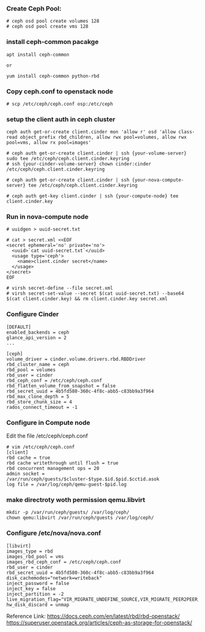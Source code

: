 ### Create Ceph Pool:
```
# ceph osd pool create volumes 128
# ceph osd pool create vms 128
```

### install ceph-common pacakge
```
apt install ceph-common

or 

yum install ceph-common python-rbd
```

### Copy ceph.conf to openstack node
```
# scp /etc/ceph/ceph.conf osp:/etc/ceph
```

### setup the client auth in ceph cluster
```
ceph auth get-or-create client.cinder mon 'allow r' osd 'allow class-read object_prefix rbd_children, allow rwx pool=volumes, allow rwx pool=vms, allow rx pool=images'

# ceph auth get-or-create client.cinder | ssh {your-volume-server} sudo tee /etc/ceph/ceph.client.cinder.keyring
# ssh {your-cinder-volume-server} chown cinder:cinder /etc/ceph/ceph.client.cinder.keyring

# ceph auth get-or-create client.cinder | ssh {your-nova-compute-server} tee /etc/ceph/ceph.client.cinder.keyring

# ceph auth get-key client.cinder | ssh {your-compute-node} tee client.cinder.key
```

### Run in nova-compute node
```
# uuidgen > uuid-secret.txt

# cat > secret.xml <<EOF
<secret ephemeral='no' private='no'>
  <uuid>`cat uuid-secret.txt`</uuid>
  <usage type='ceph'>
    <name>client.cinder secret</name>
  </usage>
</secret>
EOF

# virsh secret-define --file secret.xml
# virsh secret-set-value --secret $(cat uuid-secret.txt) --base64 $(cat client.cinder.key) && rm client.cinder.key secret.xml
```

### Configure Cinder
```
[DEFAULT]
enabled_backends = ceph
glance_api_version = 2
...

[ceph]
volume_driver = cinder.volume.drivers.rbd.RBDDriver
rbd_cluster_name = ceph
rbd_pool = volumes
rbd_user = cinder
rbd_ceph_conf = /etc/ceph/ceph.conf
rbd_flatten_volume_from_snapshot = false
rbd_secret_uuid = 4b5fd580-360c-4f8c-abb5-c83bb9a3f964
rbd_max_clone_depth = 5
rbd_store_chunk_size = 4
rados_connect_timeout = -1
```

### Configure in Compute node 
Edit the file /etc/ceph/ceph.conf
```
# vim /etc/ceph/ceph.conf
[client]
rbd cache = true
rbd cache writethrough until flush = true
rbd concurrent management ops = 20
admin socket = /var/run/ceph/guests/$cluster-$type.$id.$pid.$cctid.asok
log file = /var/log/ceph/qemu-guest-$pid.log
```

### make directroty woth permission qemu.libvirt
```
mkdir -p /var/run/ceph/guests/ /var/log/ceph/
chown qemu:libvirt /var/run/ceph/guests /var/log/ceph/
```

### Configure /etc/nova/nova.conf
```
[libvirt]
images_type = rbd
images_rbd_pool = vms
images_rbd_ceph_conf = /etc/ceph/ceph.conf
rbd_user = cinder
rbd_secret_uuid = 4b5fd580-360c-4f8c-abb5-c83bb9a3f964
disk_cachemodes="network=writeback"
inject_password = false
inject_key = false
inject_partition = -2
live_migration_flag="VIR_MIGRATE_UNDEFINE_SOURCE,VIR_MIGRATE_PEER2PEER,VIR_MIGRATE_LIVE,VIR_MIGRATE_PERSIST_DEST,VIR_MIGRATE_TUNNELLED"
hw_disk_discard = unmap
```

Reference Link: https://docs.ceph.com/en/latest/rbd/rbd-openstack/
https://superuser.openstack.org/articles/ceph-as-storage-for-openstack/
